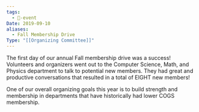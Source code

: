 ```yaml
---
tags:
  - 📅-event
Date: 2019-09-10
aliases:
  - Fall Membership Drive
Type: "[[Organizing Committee]]"
---
```

The first day of our annual Fall membership drive was a success! Volunteers and organizers went out to the Computer Science, Math, and Physics department to talk to potential new members. They had great and productive conversations that resulted in a total of EIGHT new members!

One of our overall organizing goals this year is to build strength and membership in departments that have historically had lower COGS membership.